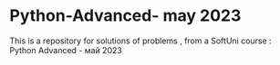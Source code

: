 # Python-Advanced- may 2023
This is a repository for solutions of problems , from a SoftUni course : Python Advanced - май 2023
